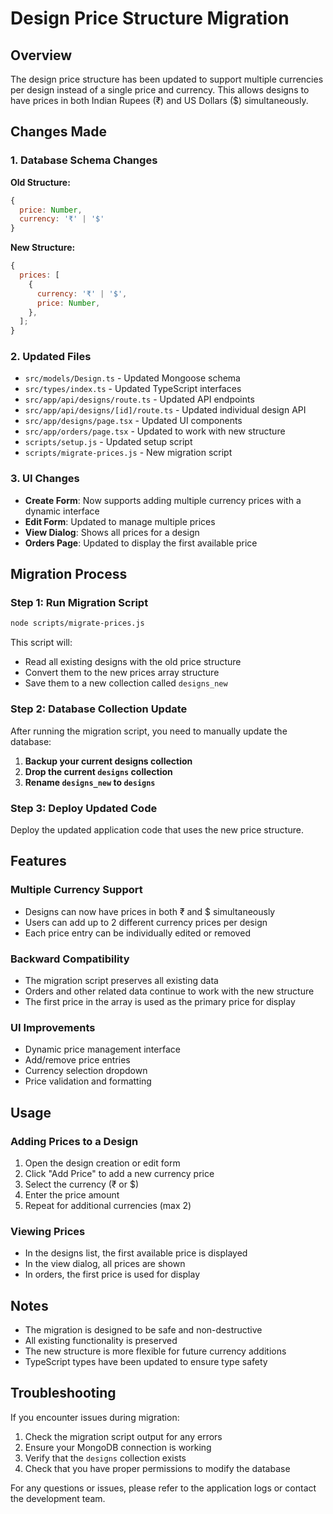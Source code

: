 # Design Price Structure Migration

## Overview

The design price structure has been updated to support multiple currencies per design instead of a single price and currency. This allows designs to have prices in both Indian Rupees (₹) and US Dollars ($) simultaneously.

## Changes Made

### 1. Database Schema Changes

**Old Structure:**

```javascript
{
  price: Number,
  currency: '₹' | '$'
}
```

**New Structure:**

```javascript
{
  prices: [
    {
      currency: '₹' | '$',
      price: Number,
    },
  ];
}
```

### 2. Updated Files

- `src/models/Design.ts` - Updated Mongoose schema
- `src/types/index.ts` - Updated TypeScript interfaces
- `src/app/api/designs/route.ts` - Updated API endpoints
- `src/app/api/designs/[id]/route.ts` - Updated individual design API
- `src/app/designs/page.tsx` - Updated UI components
- `src/app/orders/page.tsx` - Updated to work with new structure
- `scripts/setup.js` - Updated setup script
- `scripts/migrate-prices.js` - New migration script

### 3. UI Changes

- **Create Form**: Now supports adding multiple currency prices with a dynamic interface
- **Edit Form**: Updated to manage multiple prices
- **View Dialog**: Shows all prices for a design
- **Orders Page**: Updated to display the first available price

## Migration Process

### Step 1: Run Migration Script

```bash
node scripts/migrate-prices.js
```

This script will:

- Read all existing designs with the old price structure
- Convert them to the new prices array structure
- Save them to a new collection called `designs_new`

### Step 2: Database Collection Update

After running the migration script, you need to manually update the database:

1. **Backup your current designs collection**
2. **Drop the current `designs` collection**
3. **Rename `designs_new` to `designs`**

### Step 3: Deploy Updated Code

Deploy the updated application code that uses the new price structure.

## Features

### Multiple Currency Support

- Designs can now have prices in both ₹ and $ simultaneously
- Users can add up to 2 different currency prices per design
- Each price entry can be individually edited or removed

### Backward Compatibility

- The migration script preserves all existing data
- Orders and other related data continue to work with the new structure
- The first price in the array is used as the primary price for display

### UI Improvements

- Dynamic price management interface
- Add/remove price entries
- Currency selection dropdown
- Price validation and formatting

## Usage

### Adding Prices to a Design

1. Open the design creation or edit form
2. Click "Add Price" to add a new currency price
3. Select the currency (₹ or $)
4. Enter the price amount
5. Repeat for additional currencies (max 2)

### Viewing Prices

- In the designs list, the first available price is displayed
- In the view dialog, all prices are shown
- In orders, the first price is used for display

## Notes

- The migration is designed to be safe and non-destructive
- All existing functionality is preserved
- The new structure is more flexible for future currency additions
- TypeScript types have been updated to ensure type safety

## Troubleshooting

If you encounter issues during migration:

1. Check the migration script output for any errors
2. Ensure your MongoDB connection is working
3. Verify that the `designs` collection exists
4. Check that you have proper permissions to modify the database

For any questions or issues, please refer to the application logs or contact the development team.
